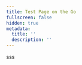```yaml
---
title: Test Page on the Go
fullscreen: false
hidden: true
metadata:
  title: ''
  description: ''
---
```

sss